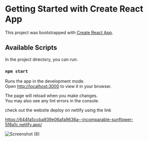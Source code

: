 # Getting Started with Create React App

This project was bootstrapped with [Create React App](https://github.com/facebook/create-react-app).

## Available Scripts

In the project directory, you can run:

### `npm start`

Runs the app in the development mode.\
Open [http://localhost:3000](http://localhost:3000) to view it in your browser.

The page will reload when you make changes.\
You may also see any lint errors in the console.

check out the website deploy on netlify using the link

https://644fa5ccba939e06afa9636a--incomparable-sunflower-5f8a1c.netlify.app/

![Screenshot (8)](https://user-images.githubusercontent.com/71362775/235447953-45746ab0-cfc2-4b42-a67f-cc800ec63278.png)









